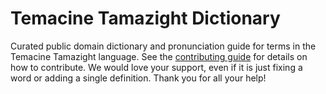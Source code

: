
# Temacine Tamazight Dictionary

Curated public domain dictionary and pronunciation guide for terms in the Temacine Tamazight language. See the [contributing guide](https://github.com/drumworkteam/term/blob/make/.github/contributing.md) for details on how to contribute. We would love your support, even if it is just fixing a word or adding a single definition. Thank you for all your help!